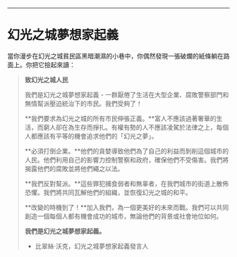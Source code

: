 
---

# 幻光之城夢想家起義

當你漫步在幻光之城貧民區黑暗潮濕的小巷中，你偶然發現一張破爛的紙條躺在路面上。你把它撿起來讀：

> **致幻光之城人民**
>
> 我們是幻光之城夢想家起義 - 一群厭倦了生活在大型企業、腐敗警察部門和無情幫派壓迫統治下的市民。我們受夠了！
>
> **我們要求為幻光之城的所有市民伸張正義。**富人不應該過著奢華的生活，而窮人卻在為生存而掙扎。有權有勢的人不應該凌駕於法律之上，每個人都應該有平等的機會追求他們的「幻光之夢」。
>
> **必須打倒企業。**他們的貪婪導致他們為了自己的利益而剝削這個城市的人民。他們利用自己的影響力控制警察和政府，確保他們不受傷害。我們將揭露他們的腐敗並將他們繩之以法。
>
> **我們反對幫派。**這些罪犯捕食弱者和無辜者，在我們城市的街道上散佈恐懼。我們將共同瓦解他們的組織，並恢復幻光之城的和平。
>
> **改變的時機到了！**加入我們，為一個更美好的未來而戰。我們可以共同創造一個每個人都有機會成功的城市，無論他們的背景或社會地位如何。
>
> **我們是幻光之城夢想家起義。**
>
> - 比翠絲·沃克，幻光之城夢想家起義發言人
